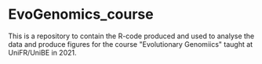 # EvoGenomics_course
This is a repository to contain the R-code produced and used to analyse the data and produce figures for the course "Evolutionary Genomiics" taught at UniFR/UniBE in 2021.
